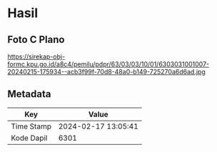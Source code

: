 # Hasil

## Foto C Plano

https://sirekap-obj-formc.kpu.go.id/a8c4/pemilu/pdpr/63/03/03/10/01/6303031001007-20240215-175934--acb3f99f-70d8-48a0-b149-725270a6d6ad.jpg


## Metadata

| Key        | Value               |
| ---------- | ------------------- |
| Time Stamp | 2024-02-17 13:05:41 |
| Kode Dapil | 6301                |



